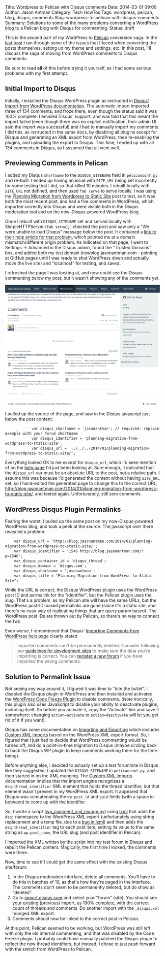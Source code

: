 Title: Wordpress to Pelican with Disqus comments
Date: 2014-03-01 09:09
Author: Jason Antman
Category: Tech HowTos
Tags: wordpress, pelican, blog, disqus, comments
Slug: wordpress-to-pelican-with-disqus-comments
Summary: Solutions to some of the many problems converting a WordPress blog to a Pelican blog with Disqus for commenting.
Status: draft

This is the second part of my WordPress to [Pelican](http://getpelican.com) conversion saga.
In the [last post](/2014/03/converting-wordpress-posts-to-pelican-markdown/) I ran through some
of the issues that I faced when converting the posts themselves, setting up my theme and settings,
etc. In this post, I'll discuss the saga of moving from WordPress comments to Disqus comments.

Be sure to read **all** of this before trying it yourself, as I had some serious problems with my
first attempt.

## Initial Import to Disqus

Initially, I installed the Disqus WordPress plugin as instructed in
[Disqus' Import from WordPress documentation](http://help.disqus.com/customer/portal/articles/466255-importing-comments-from-wordpress).
The automatic import imported three of 134 comments, and froze there,
even though the status said it was 100% complete. I emailed Disqus' support,
and was told that this meant the import failed (even though there was no explicit
notification, their admin UI said the import was successful) and I had to manually
import my comments. I did this, as instructed in the same docs, by disabling all
plugins except for Disqus and generating an XML export from WordPress, then re-enabling
the plugins, and uploading the export to Disqus. This time, I ended up with all 134
comments in Disqus, so I assumed that all went well.

## Previewing Comments in Pelican

I added my Disqus ``shortname`` to the ``DISQUS_SITENAME`` field in ``pelicanconf.py`` and
re-built. I ended up having an issue with ``SITE_URL`` being set incorrectly for some testing
that I did, so that killed 10 minutes. I rebuilt locally with ``SITE_URL`` not defined, and
then used ``fab serve`` to serve locally. I was using my
[Planning Migration from Wordpress to Static Site](/2014/01/planning-migration-from-wordpress-to-static-site/)
post to test, as it was both the most recent post, and had a five comments in WordPress, which imported
correctly into Disqus and were visible both in the Disqus moderation tool and on the now-Disqus-powered
WordPress blog.

Once I rebuilt with ``DISQUS_SITENAME`` set and served locally with SimpleHTTPServer (``fab serve``),
I checked the post and saw only a "We were unable to load Disqus" message below the post. It contained
a [link to their help article for that problem](http://help.disqus.com/customer/portal/articles/472007-i-m-receiving-the-message-%22we-were-unable-to-load-disqus-%22),
which pointed me at a domain mismatch/different origin problem. As indicated on that page,
I went to Settings -> Advanced in the Disqus admin, found the "Trusted Domains" box, and added
both my test domain (newblog.jasonantman.com - pointing at GitHub pages until I was ready to
shut WordPress down and actually move the live site) and "localhost" for testing, and saved.

I refreshed the page I was looking at, and now could see the Disqus commenting below my post,
but it wasn't showing any of the comments yet.

![Disqus commenting with no comments](/GFX/disqus_wrong_url.png)

I pulled up the source of the page, and saw in the Disqus javascript just below the post content:

~~~~{.js}
            var disqus_shortname = 'jasonantman'; // required: replace example with your forum shortname
            var disqus_identifier = 'planning-migration-from-wordpress-to-static-site';
            var disqus_url = '../../../2014/01/planning-migration-from-wordpress-to-static-site/';
~~~~

Everything looked OK to me except for ``disqus_url``, which I'd seen mention of on the
[help page](http://help.disqus.com/customer/portal/articles/472007-i-m-receiving-the-message-%22we-were-unable-to-load-disqus-%22)
I'd just been looking at. Sure enough, it indicated that the ``disqus_url`` var must be
an absolute URL to the post, not a relative path. I assume this was because I'd generated
the content without having ``SITE_URL`` set, so I hand-edited the generated page to change this
to the correct URL, http://blog.jasonantman.com/2014/01/planning-migration-from-wordpress-to-static-site/,
and tested again. Unfortunately, still zero comments.

## WordPress Disqus Plugin Permalinks

Fearing the worst, I pulled up the same post on my now-Disqus-powered WordPress blog,
and took a peek at the source. The javascript over there revealed a problem:

~~~~{.js}
    var disqus_url = 'http://blog.jasonantman.com/2014/01/planning-migration-from-wordpress-to-static-site/';
	var disqus_identifier = '1546 http://blog.jasonantman.com/?p=1546';
	var disqus_container_id = 'disqus_thread';
	var disqus_domain = 'disqus.com';
	var disqus_shortname = 'jasonantman';
	var disqus_title = "Planning Migration from WordPress to Static Site";
~~~~

While the URL is correct, the Disqus WordPress plugin uses the WordPress
post ID and permalink for the "identifier", but the Pelican plugin uses the slug.
That's a problem, as my Pelican site will have the same URLs, but the WordPress
post-ID-based permalinks are gone (since it's a static site, and there's no easy
way of replicating things that are query param based). The WordPress post IDs
are thrown out by Pelican, so there's no way to connect the two.

Even worse, I remembered that Disqus'
[Importing Comments from WordPress help page](http://help.disqus.com/customer/portal/articles/466255-importing-comments-from-wordpress)
clearly stated:

> Imported comments can't be permanently deleted. Consider following our [guidelines for development sites](http://help.disqus.com/customer/portal/articles/1053796-best-practices-for-staging-development-and-preview-sites) to make sure the data you're importing is correct. You can [register a new forum](http://disqus.com/register) if you have imported the wrong comments.

## Solution to Permalink Issue

Not seeing any way around it, I figured it was time to "bite the bullet". I disabled the Disqus plugin
in WordPress and then installed and activated the
[WordPress Code Freeze Plugin](http://wordpress.org/extend/plugins/code-freeze/)
to disable comments. (*Note* ironically, this plugin also uses JavaScript to disable your ability to
deactivate plugins, including itself. So before you activate it, copy the "Activate" link and save it
somewhere; changing ``action=activate`` to ``action=deactivate`` will let you get rid of it if you want).

Disqus has some documentation on [Importing and Exporting](http://help.disqus.com/customer/portal/articles/1104797-importing-exporting)
which includes [Custom XML Imports](http://help.disqus.com/customer/portal/articles/472150) based on the
WordPress XML export format. So, I figured that I just had to decide that WordPress commenting would be
turned off, and do a point-in-time migration to Disqus (maybe circling back to hack the Disqus WP plugin
to keep comments working there for the time being).

Before anything else, I decided to actually set up a test forum/site in Disqus like they suggested.
I updated the ``DISQUS_SITENAME`` in ``pelicanconf.py``, and then started in on the XML munging. The
[Custom XML Imports](http://help.disqus.com/customer/portal/articles/472150) documentation implies
that the import engine recognizes a ``dsq:thread_identifier`` XML element that holds the thread identifier,
but that element wasn't present in my WordPress XML export. It appeared that Disqus was concatenating the
``wp:post_id`` and ``guid`` fields (with a space in between) to come up with the identifier.

So, I wrote a script ([wp_comment_xml_munge.py](https://github.com/jantman/blog/blob/master/dev/wp-move/wp_comment_xml_munge.py))
using [lxml](http://lxml.de/) that adds the ``dsq:`` namespace to the WordPress XML export (unfortunately using
string replacement and a temp file, due to a [bug in lxml](https://bugs.launchpad.net/lxml/+bug/555602))
and then adds the ``dsq:thread_identifier`` tag to each post item, setting its value to the same
string as ``wp:post_name``, the URL slug (and post identifier in Pelican).

I imported the XML written by the script into my test forum in Disqus and rebuilt the Pelican content.
Magically, the first time I looked, the comments were there.

Now, time to see if I could get the same effect with the existing Disqus site/forum:

1. In the Disqus moderation interface, delete all comments. You'll have to do this in batches of 10, as that's
   how they're paged in the interface. The comments don't seem to be permanently deleted, but do show as "deleted".
2. Go to [import.disqus.com](http://import.disqus.com) and select your "forum" (site). You should see your existing
   (previous) import, as 100% complete, with the correct count of threads and comments. Do another import with the
   ``_disqus.xml`` munged XML export.
3. Comments should now be linked to the correct post in Pelican.

At this point, Pelican seemed to be working, but WordPress was still left with only the old internal commenting,
and that was disabled by the Code Freeze plugin. I probably could have manually patched the Disqus plugin to
reflect the new thread identifiers, but instead, I chose to just push forward with the switch from WordPress to
Pelican.
